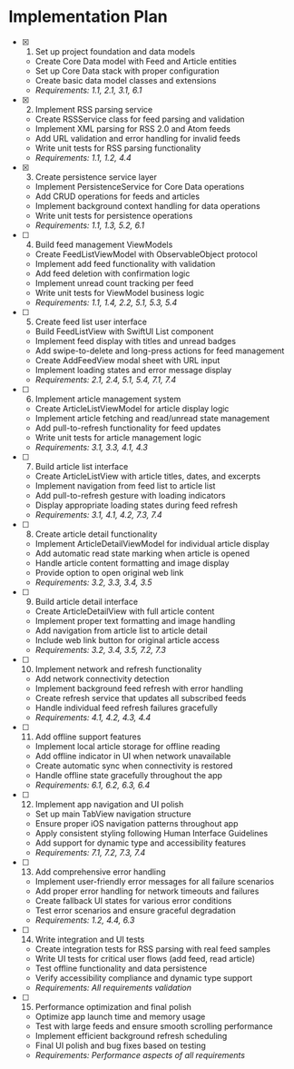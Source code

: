 # Implementation Plan

- [x] 1. Set up project foundation and data models
  - Create Core Data model with Feed and Article entities
  - Set up Core Data stack with proper configuration
  - Create basic data model classes and extensions
  - _Requirements: 1.1, 2.1, 3.1, 6.1_

- [x] 2. Implement RSS parsing service
  - Create RSSService class for feed parsing and validation
  - Implement XML parsing for RSS 2.0 and Atom feeds
  - Add URL validation and error handling for invalid feeds
  - Write unit tests for RSS parsing functionality
  - _Requirements: 1.1, 1.2, 4.4_

- [x] 3. Create persistence service layer
  - Implement PersistenceService for Core Data operations
  - Add CRUD operations for feeds and articles
  - Implement background context handling for data operations
  - Write unit tests for persistence operations
  - _Requirements: 1.1, 1.3, 5.2, 6.1_

- [ ] 4. Build feed management ViewModels
  - Create FeedListViewModel with ObservableObject protocol
  - Implement add feed functionality with validation
  - Add feed deletion with confirmation logic
  - Implement unread count tracking per feed
  - Write unit tests for ViewModel business logic
  - _Requirements: 1.1, 1.4, 2.2, 5.1, 5.3, 5.4_

- [ ] 5. Create feed list user interface
  - Build FeedListView with SwiftUI List component
  - Implement feed display with titles and unread badges
  - Add swipe-to-delete and long-press actions for feed management
  - Create AddFeedView modal sheet with URL input
  - Implement loading states and error message display
  - _Requirements: 2.1, 2.4, 5.1, 5.4, 7.1, 7.4_

- [ ] 6. Implement article management system
  - Create ArticleListViewModel for article display logic
  - Implement article fetching and read/unread state management
  - Add pull-to-refresh functionality for feed updates
  - Write unit tests for article management logic
  - _Requirements: 3.1, 3.3, 4.1, 4.3_

- [ ] 7. Build article list interface
  - Create ArticleListView with article titles, dates, and excerpts
  - Implement navigation from feed list to article list
  - Add pull-to-refresh gesture with loading indicators
  - Display appropriate loading states during feed refresh
  - _Requirements: 3.1, 4.1, 4.2, 7.3, 7.4_

- [ ] 8. Create article detail functionality
  - Implement ArticleDetailViewModel for individual article display
  - Add automatic read state marking when article is opened
  - Handle article content formatting and image display
  - Provide option to open original web link
  - _Requirements: 3.2, 3.3, 3.4, 3.5_

- [ ] 9. Build article detail interface
  - Create ArticleDetailView with full article content
  - Implement proper text formatting and image handling
  - Add navigation from article list to article detail
  - Include web link button for original article access
  - _Requirements: 3.2, 3.4, 3.5, 7.2, 7.3_

- [ ] 10. Implement network and refresh functionality
  - Add network connectivity detection
  - Implement background feed refresh with error handling
  - Create refresh service that updates all subscribed feeds
  - Handle individual feed refresh failures gracefully
  - _Requirements: 4.1, 4.2, 4.3, 4.4_

- [ ] 11. Add offline support features
  - Implement local article storage for offline reading
  - Add offline indicator in UI when network unavailable
  - Create automatic sync when connectivity is restored
  - Handle offline state gracefully throughout the app
  - _Requirements: 6.1, 6.2, 6.3, 6.4_

- [ ] 12. Implement app navigation and UI polish
  - Set up main TabView navigation structure
  - Ensure proper iOS navigation patterns throughout app
  - Apply consistent styling following Human Interface Guidelines
  - Add support for dynamic type and accessibility features
  - _Requirements: 7.1, 7.2, 7.3, 7.4_

- [ ] 13. Add comprehensive error handling
  - Implement user-friendly error messages for all failure scenarios
  - Add proper error handling for network timeouts and failures
  - Create fallback UI states for various error conditions
  - Test error scenarios and ensure graceful degradation
  - _Requirements: 1.2, 4.4, 6.3_

- [ ] 14. Write integration and UI tests
  - Create integration tests for RSS parsing with real feed samples
  - Write UI tests for critical user flows (add feed, read article)
  - Test offline functionality and data persistence
  - Verify accessibility compliance and dynamic type support
  - _Requirements: All requirements validation_

- [ ] 15. Performance optimization and final polish
  - Optimize app launch time and memory usage
  - Test with large feeds and ensure smooth scrolling performance
  - Implement efficient background refresh scheduling
  - Final UI polish and bug fixes based on testing
  - _Requirements: Performance aspects of all requirements_